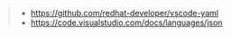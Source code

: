 > - https://github.com/redhat-developer/vscode-yaml
> - https://code.visualstudio.com/docs/languages/json
